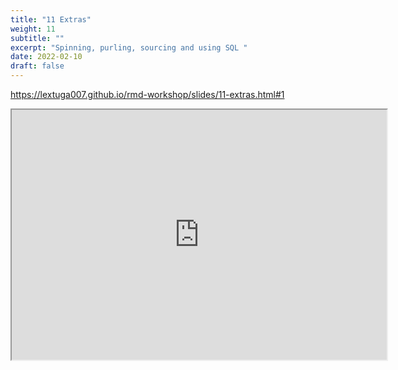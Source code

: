 ```yaml
---
title: "11 Extras"
weight: 11
subtitle: ""
excerpt: "Spinning, purling, sourcing and using SQL "
date: 2022-02-10
draft: false
---
```


https://lextuga007.github.io/rmd-workshop/slides/11-extras.html#1

<iframe src="https://lextuga007.github.io/rmd-workshop/slides/11-extras#1" width="600" height="400" loading="lazy" allowfullscreen></iframe> <script>fitvids('.shareagain', {players: 'iframe'});</script>

